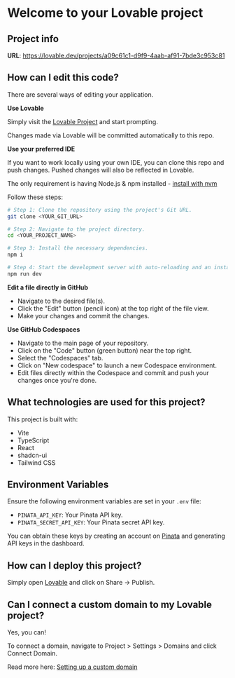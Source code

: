 # Welcome to your Lovable project

## Project info

**URL**: https://lovable.dev/projects/a09c61c1-d9f9-4aab-af91-7bde3c953c81

## How can I edit this code?

There are several ways of editing your application.

**Use Lovable**

Simply visit the [Lovable Project](https://lovable.dev/projects/a09c61c1-d9f9-4aab-af91-7bde3c953c81) and start prompting.

Changes made via Lovable will be committed automatically to this repo.

**Use your preferred IDE**

If you want to work locally using your own IDE, you can clone this repo and push changes. Pushed changes will also be reflected in Lovable.

The only requirement is having Node.js & npm installed - [install with nvm](https://github.com/nvm-sh/nvm#installing-and-updating)

Follow these steps:

```sh
# Step 1: Clone the repository using the project's Git URL.
git clone <YOUR_GIT_URL>

# Step 2: Navigate to the project directory.
cd <YOUR_PROJECT_NAME>

# Step 3: Install the necessary dependencies.
npm i

# Step 4: Start the development server with auto-reloading and an instant preview.
npm run dev
```

**Edit a file directly in GitHub**

- Navigate to the desired file(s).
- Click the "Edit" button (pencil icon) at the top right of the file view.
- Make your changes and commit the changes.

**Use GitHub Codespaces**

- Navigate to the main page of your repository.
- Click on the "Code" button (green button) near the top right.
- Select the "Codespaces" tab.
- Click on "New codespace" to launch a new Codespace environment.
- Edit files directly within the Codespace and commit and push your changes once you're done.

## What technologies are used for this project?

This project is built with:

- Vite
- TypeScript
- React
- shadcn-ui
- Tailwind CSS

## Environment Variables

Ensure the following environment variables are set in your `.env` file:

- `PINATA_API_KEY`: Your Pinata API key.
- `PINATA_SECRET_API_KEY`: Your Pinata secret API key.

You can obtain these keys by creating an account on [Pinata](https://www.pinata.cloud/) and generating API keys in the dashboard.

## How can I deploy this project?

Simply open [Lovable](https://lovable.dev/projects/a09c61c1-d9f9-4aab-af91-7bde3c953c81) and click on Share -> Publish.

## Can I connect a custom domain to my Lovable project?

Yes, you can!

To connect a domain, navigate to Project > Settings > Domains and click Connect Domain.

Read more here: [Setting up a custom domain](https://docs.lovable.dev/tips-tricks/custom-domain#step-by-step-guide)
